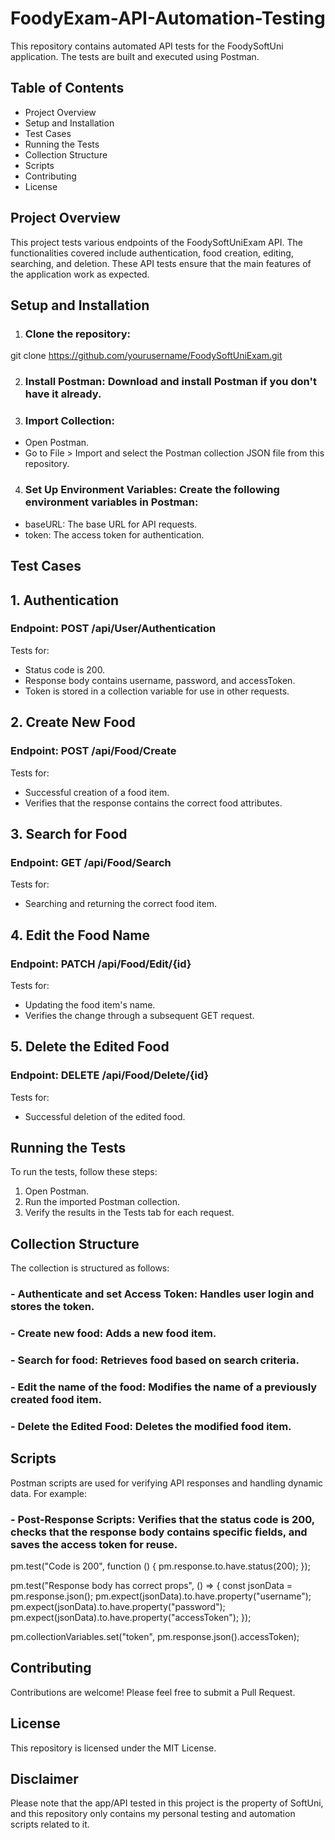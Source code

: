 # FoodyExam-API-Automation-Testing
This repository contains automated API tests for the FoodySoftUni application. The tests are built and executed using Postman.

## Table of Contents

- Project Overview
- Setup and Installation
- Test Cases
- Running the Tests
- Collection Structure
- Scripts
- Contributing
- License
  
## Project Overview
This project tests various endpoints of the FoodySoftUniExam API. The functionalities covered include authentication, food creation, editing, searching, and deletion. These API tests ensure that the main features of the application work as expected.

## Setup and Installation
1. ### Clone the repository:

git clone https://github.com/yourusername/FoodySoftUniExam.git

2. ### Install Postman: Download and install Postman if you don't have it already.

3. ### Import Collection:

- Open Postman.
- Go to File > Import and select the Postman collection JSON file from this repository.
  
4. ### Set Up Environment Variables: Create the following environment variables in Postman:

- baseURL: The base URL for API requests.
- token: The access token for authentication.
  
## Test Cases
## 1. Authentication
### Endpoint: POST /api/User/Authentication
Tests for:

- Status code is 200.
- Response body contains username, password, and accessToken.
- Token is stored in a collection variable for use in other requests.
  
## 2. Create New Food
### Endpoint: POST /api/Food/Create
Tests for:

- Successful creation of a food item.
- Verifies that the response contains the correct food attributes.
## 3. Search for Food
### Endpoint: GET /api/Food/Search
Tests for:

- Searching and returning the correct food item.

## 4. Edit the Food Name
### Endpoint: PATCH /api/Food/Edit/{id}
Tests for:

- Updating the food item's name.
- Verifies the change through a subsequent GET request.

## 5. Delete the Edited Food
### Endpoint: DELETE /api/Food/Delete/{id}
Tests for:

- Successful deletion of the edited food.
  
## Running the Tests
To run the tests, follow these steps:

1. Open Postman.
2. Run the imported Postman collection.
3. Verify the results in the Tests tab for each request.
   
## Collection Structure
The collection is structured as follows:

### - Authenticate and set Access Token: Handles user login and stores the token.
### - Create new food: Adds a new food item.
### - Search for food: Retrieves food based on search criteria.
### - Edit the name of the food: Modifies the name of a previously created food item.
### - Delete the Edited Food: Deletes the modified food item.

## Scripts
Postman scripts are used for verifying API responses and handling dynamic data. For example:

### - Post-Response Scripts: Verifies that the status code is 200, checks that the response body contains specific fields, and saves the access token for reuse.

pm.test("Code is 200", function () {
  pm.response.to.have.status(200);
});

pm.test("Response body has correct props", () => {
  const jsonData = pm.response.json();
  pm.expect(jsonData).to.have.property("username");
  pm.expect(jsonData).to.have.property("password");
  pm.expect(jsonData).to.have.property("accessToken");
});

pm.collectionVariables.set("token", pm.response.json().accessToken);

## Contributing

Contributions are welcome! Please feel free to submit a Pull Request.

## License

This repository is licensed under the MIT License.

## Disclaimer

Please note that the app/API tested in this project is the property of SoftUni, and this repository only contains my personal testing and automation scripts related to it.


